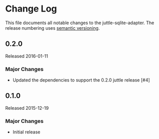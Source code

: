 # Change Log
This file documents all notable changes to the juttle-sqlite-adapter. The release numbering uses [semantic versioning](http://semver.org).

## 0.2.0
Released 2016-01-11

### Major Changes
- Updated the dependencies to support the 0.2.0 juttle release [#4]

## 0.1.0
Released 2015-12-19

### Major Changes
- Initial release
